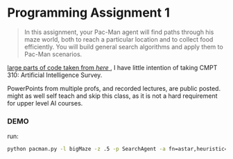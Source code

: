 

# Programming Assignment 1




> In this assignment, your Pac-Man agent will find paths through his maze world, both to reach a particular location and to collect food efficiently. You will build general search algorithms and apply them to Pac-Man scenarios.



[large parts of code taken from *here* ](<https://github.com/zbc963/CMPT310-Artificial-Intelligence/tree/master/pacman>), I have little intention of taking CMPT 310: Artificial Intelligence Survey.

 PowerPoints from multiple profs, and recorded lectures, are public posted. might as well self teach and skip this class, as it is not a hard requirement for upper level AI courses.

### DEMO
run:
```bash
python pacman.py -l bigMaze -z .5 -p SearchAgent -a fn=astar,heuristic=manhattanHeuristic

```

